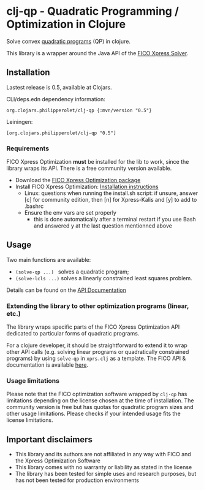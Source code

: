# clj-qp - Quadratic Programming / Optimization in Clojure

Solve convex [quadratic programs](https://en.wikipedia.org/wiki/Quadratic_programming) (QP) in clojure.

This library is a wrapper around the Java API of the [FICO Xpress Solver](https://www.fico.com/fico-xpress-optimization/docs/latest/overview.html).

## Installation

Lastest release is 0.5, available at Clojars.

CLI/deps.edn dependency information:
```
org.clojars.philipperolet/clj-qp {:mvn/version "0.5"}
```

Leiningen:
```
[org.clojars.philipperolet/clj-qp "0.5"]
```

### Requirements
FICO Xpress Optimization **must** be installed for the lib to work, since the library wraps its API. There is a free community version available.

- Download the [FICO Xpress Optimization package](https://content.fico.com/xpress-optimization-community-license?utm_source=FICO-Community&utm_medium=optimization-homepage)
- Install FICO Xpress Optimization: [Installation instructions](https://www.fico.com/fico-xpress-optimization/docs/latest/installguide/dhtml/chapinst1.html)
  - Linux: questions when running the install.sh script: if unsure, answer [c] for community edition, then [n] for Xpress-Kalis and [y] to add to .bashrc
  - Ensure the env vars are set properly
	- this is done automatically after a terminal restart if you use Bash and answered y at the last question mentionned above

## Usage

Two main functions are available:

- ``(solve-qp ...) `` solves a quadratic program;
- ``(solve-lcls ...)`` solves a linearly constrained least squares problem.

Details can be found on the [API Documentation](https://www.machine-zero.com/clj-qp/api.html)

### Extending the library to other optimization programs (linear, etc.)
The library wraps specific parts of the FICO Xpress Optimization API dedicated to particular forms of quadratic programs. 

For a clojure developer, it should be straightforward to extend it to wrap other API calls (e.g. solving linear programs or quadratically constrained programs) by using `solve-qp` in `xprs.clj` as a template. The FICO API & documentation is available [here](https://www.fico.com/fico-xpress-optimization/docs/latest/solver/optimizer/HTML/GUID-3BEAAE64-B07F-302C-B880-A11C2C4AF4F6.html).

### Usage limitations
Please note that the FICO optimization software wrapped by `clj-qp` has limitations depending on the license chosen at the time of installation. The community version is free but has quotas for quadratic program sizes and other usage limitations. Please checks if your intended usage fits the license limitations.

## Important disclaimers
- This library and its authors are not affiliated in any way with FICO and the Xpress Optimization Software
- This library comes with no warranty or liability as stated in the license
- The library has been tested for simple uses and research purposes, but has not been tested for production environments
